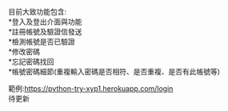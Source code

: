 目前大致功能包含:  
*登入及登出介面與功能  
*註冊帳號及驗證信發送  
*檢測帳號是否已驗證  
*修改密碼  
*忘記密碼找回  
*帳號密碼細節(重複輸入密碼是否相符、是否重複、是否有此帳號等)  
  
範例:https://python-try-xyp1.herokuapp.com/login  
待更新
  
  
  
  
  

